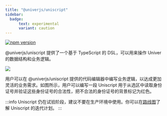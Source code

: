 ```yaml
---
title: "@univerjs/uniscript"
sidebar:
  badge:
      text: experimental
      variant: caution
---
```


[![npm version](https://img.shields.io/npm/v/@univerjs/uniscript)](https://npmjs.org/package/@univerjs/uniscript)

@univerjs/uniscript 提供了一个基于 TypeScript 的 DSL，可以用来操作 Univer 的数据结构和业务逻辑。

![](/img/uniscript.jpeg)

用户可以在 @univerjs/uniscript 提供的代码编辑器中编写业务逻辑，以达成更加灵活的业务需求。如图所示，用户可以编写一段 Uniscript 用于从选区中读取身份证号并验证这些身份证号的合法性，把不合法的身份证号的背景标记为红色。

:::info
Uniscript 仍在试验阶段，建议不要在生产环境中使用。你可以在[路线图](/guides/roadmap)了解 Uniscript 的迭代计划。
:::
